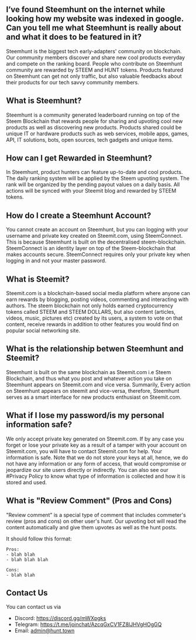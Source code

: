 ## I’ve found Steemhunt on the internet while looking how my website was indexed in google. Can you tell me what Steemhunt is really about and what it does to be featured in it?
Steemhunt is the biggest tech early-adapters' community on blockchain. Our community members discover and share new cool products everyday and compete on the ranking board. People who contribute on Steemhunt community are rewarded by STEEM and HUNT tokens. Products featured on Steemhunt can get not only traffic, but also valuable feedbacks about their products for our tech savvy community members.

## What is Steemhunt?

Steemhunt is a community generated leaderboard running on top of the Steem Blockchain that rewards people for sharing and upvoting cool new products as well as discovering new products. Products shared could be unique IT or hardware products such as web services, mobile apps, games, API, IT solutions, bots, open sources, tech gadgets and unique items.

## How can I get Rewarded in Steemhunt?

In Steemhunt, product hunters can feature up-to-date and cool products. The daily ranking system will be applied by the Steem upvoting system. The rank will be organized by the pending payout values on a daily basis. All actions will be synced with your Steemit blog and rewarded by STEEM tokens.

## How do I create a Steemhunt Account?

You cannot create an account on Steemhunt, but you can logging with your username and private key created on Steemit.com, using SteemConnect. This is because Steemhunt is built on the decentralised steem-blockchain. SteemConnect is an identity layer on top of the Steem-blockchain that makes accounts secure. SteemConnect requires only your private key when logging in and not your master password.

## What is Steemit?

Steemit.com is a blockchain-based social media platform where anyone can earn rewards by blogging, posting videos, commenting and interacting with authors. The steem blockchain not only holds earned cryptocurrency tokens called STEEM and STEEM DOLLARS, but also content (articles, videos, music, pictures etc) created by its users, a system to vote on that content, receive rewards in addition to other features you would find on popular social networking site.

## What is the relationship betwen Steemhunt and Steemit?

Steemhunt is built on the same blockchain as Steemit.com i.e Steem Blockchain, and thus what you post and whatever action you take on Steemhunt appears on Steemit.com and vice versa.
Summarily, Every action on Steemhunt appears on steemit and vice-versa, therefore, Steemhunt serves as a smart interface for new products enthusiast on Steemit.com.

## What if I lose my password/is my personal information safe?

We only accept private key generated on Steemit.com. If by any case you forget or lose your private key as a result of a tamper with your account on Steemit.com, you will have to contact Steemit.com for help. Your information is safe. Note that we do not store your keys at all, hence, we do not have any information or any form of access, that would compromise or jeopardize our site users directly or indirectly. You can also see our #Privacy Policy to know what type of information is collected and how it is stored and used.

## What is "Review Comment" (Pros and Cons)

"Review comment" is a special type of comment that includes commeter's review (pros and cons) on other user's hunt.
Our upvoting bot will read the content automatically and give them upvotes as well as the hunt posts.

It should follow this format:
```
Pros:
- blah blah
- blah blah blah

Cons:
- blah blah
```


## Contact Us

You can contact us via
* Discord: https://discord.gg/mWXpgks
* Telegram: https://t.me/joinchat/AzcqGxCV1FZ8lJHVgHOgGQ
* Email: admin@hunt.town
